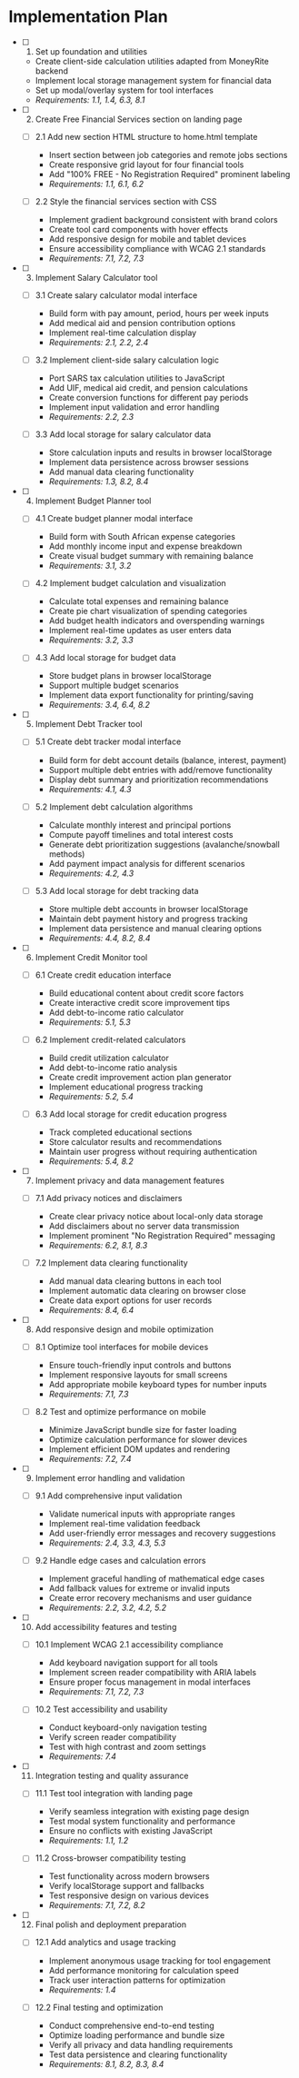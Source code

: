 # Implementation Plan

- [ ] 1. Set up foundation and utilities
  - Create client-side calculation utilities adapted from MoneyRite backend
  - Implement local storage management system for financial data
  - Set up modal/overlay system for tool interfaces
  - _Requirements: 1.1, 1.4, 6.3, 8.1_

- [ ] 2. Create Free Financial Services section on landing page
  - [ ] 2.1 Add new section HTML structure to home.html template
    - Insert section between job categories and remote jobs sections
    - Create responsive grid layout for four financial tools
    - Add "100% FREE - No Registration Required" prominent labeling
    - _Requirements: 1.1, 6.1, 6.2_

  - [ ] 2.2 Style the financial services section with CSS
    - Implement gradient background consistent with brand colors
    - Create tool card components with hover effects
    - Add responsive design for mobile and tablet devices
    - Ensure accessibility compliance with WCAG 2.1 standards
    - _Requirements: 7.1, 7.2, 7.3_

- [ ] 3. Implement Salary Calculator tool
  - [ ] 3.1 Create salary calculator modal interface
    - Build form with pay amount, period, hours per week inputs
    - Add medical aid and pension contribution options
    - Implement real-time calculation display
    - _Requirements: 2.1, 2.2, 2.4_

  - [ ] 3.2 Implement client-side salary calculation logic
    - Port SARS tax calculation utilities to JavaScript
    - Add UIF, medical aid credit, and pension calculations
    - Create conversion functions for different pay periods
    - Implement input validation and error handling
    - _Requirements: 2.2, 2.3_

  - [ ] 3.3 Add local storage for salary calculator data
    - Store calculation inputs and results in browser localStorage
    - Implement data persistence across browser sessions
    - Add manual data clearing functionality
    - _Requirements: 1.3, 8.2, 8.4_

- [ ] 4. Implement Budget Planner tool
  - [ ] 4.1 Create budget planner modal interface
    - Build form with South African expense categories
    - Add monthly income input and expense breakdown
    - Create visual budget summary with remaining balance
    - _Requirements: 3.1, 3.2_

  - [ ] 4.2 Implement budget calculation and visualization
    - Calculate total expenses and remaining balance
    - Create pie chart visualization of spending categories
    - Add budget health indicators and overspending warnings
    - Implement real-time updates as user enters data
    - _Requirements: 3.2, 3.3_

  - [ ] 4.3 Add local storage for budget data
    - Store budget plans in browser localStorage
    - Support multiple budget scenarios
    - Implement data export functionality for printing/saving
    - _Requirements: 3.4, 6.4, 8.2_

- [ ] 5. Implement Debt Tracker tool
  - [ ] 5.1 Create debt tracker modal interface
    - Build form for debt account details (balance, interest, payment)
    - Support multiple debt entries with add/remove functionality
    - Display debt summary and prioritization recommendations
    - _Requirements: 4.1, 4.3_

  - [ ] 5.2 Implement debt calculation algorithms
    - Calculate monthly interest and principal portions
    - Compute payoff timelines and total interest costs
    - Generate debt prioritization suggestions (avalanche/snowball methods)
    - Add payment impact analysis for different scenarios
    - _Requirements: 4.2, 4.3_

  - [ ] 5.3 Add local storage for debt tracking data
    - Store multiple debt accounts in browser localStorage
    - Maintain debt payment history and progress tracking
    - Implement data persistence and manual clearing options
    - _Requirements: 4.4, 8.2, 8.4_

- [ ] 6. Implement Credit Monitor tool
  - [ ] 6.1 Create credit education interface
    - Build educational content about credit score factors
    - Create interactive credit score improvement tips
    - Add debt-to-income ratio calculator
    - _Requirements: 5.1, 5.3_

  - [ ] 6.2 Implement credit-related calculators
    - Build credit utilization calculator
    - Add debt-to-income ratio analysis
    - Create credit improvement action plan generator
    - Implement educational progress tracking
    - _Requirements: 5.2, 5.4_

  - [ ] 6.3 Add local storage for credit education progress
    - Track completed educational sections
    - Store calculator results and recommendations
    - Maintain user progress without requiring authentication
    - _Requirements: 5.4, 8.2_

- [ ] 7. Implement privacy and data management features
  - [ ] 7.1 Add privacy notices and disclaimers
    - Create clear privacy notice about local-only data storage
    - Add disclaimers about no server data transmission
    - Implement prominent "No Registration Required" messaging
    - _Requirements: 6.2, 8.1, 8.3_

  - [ ] 7.2 Implement data clearing functionality
    - Add manual data clearing buttons in each tool
    - Implement automatic data clearing on browser close
    - Create data export options for user records
    - _Requirements: 8.4, 6.4_

- [ ] 8. Add responsive design and mobile optimization
  - [ ] 8.1 Optimize tool interfaces for mobile devices
    - Ensure touch-friendly input controls and buttons
    - Implement responsive layouts for small screens
    - Add appropriate mobile keyboard types for number inputs
    - _Requirements: 7.1, 7.3_

  - [ ] 8.2 Test and optimize performance on mobile
    - Minimize JavaScript bundle size for faster loading
    - Optimize calculation performance for slower devices
    - Implement efficient DOM updates and rendering
    - _Requirements: 7.2, 7.4_

- [ ] 9. Implement error handling and validation
  - [ ] 9.1 Add comprehensive input validation
    - Validate numerical inputs with appropriate ranges
    - Implement real-time validation feedback
    - Add user-friendly error messages and recovery suggestions
    - _Requirements: 2.4, 3.3, 4.3, 5.3_

  - [ ] 9.2 Handle edge cases and calculation errors
    - Implement graceful handling of mathematical edge cases
    - Add fallback values for extreme or invalid inputs
    - Create error recovery mechanisms and user guidance
    - _Requirements: 2.2, 3.2, 4.2, 5.2_

- [ ] 10. Add accessibility features and testing
  - [ ] 10.1 Implement WCAG 2.1 accessibility compliance
    - Add keyboard navigation support for all tools
    - Implement screen reader compatibility with ARIA labels
    - Ensure proper focus management in modal interfaces
    - _Requirements: 7.1, 7.2, 7.3_

  - [ ] 10.2 Test accessibility and usability
    - Conduct keyboard-only navigation testing
    - Verify screen reader compatibility
    - Test with high contrast and zoom settings
    - _Requirements: 7.4_

- [ ] 11. Integration testing and quality assurance
  - [ ] 11.1 Test tool integration with landing page
    - Verify seamless integration with existing page design
    - Test modal system functionality and performance
    - Ensure no conflicts with existing JavaScript
    - _Requirements: 1.1, 1.2_

  - [ ] 11.2 Cross-browser compatibility testing
    - Test functionality across modern browsers
    - Verify localStorage support and fallbacks
    - Test responsive design on various devices
    - _Requirements: 7.1, 7.2, 8.2_

- [ ] 12. Final polish and deployment preparation
  - [ ] 12.1 Add analytics and usage tracking
    - Implement anonymous usage tracking for tool engagement
    - Add performance monitoring for calculation speed
    - Track user interaction patterns for optimization
    - _Requirements: 1.4_

  - [ ] 12.2 Final testing and optimization
    - Conduct comprehensive end-to-end testing
    - Optimize loading performance and bundle size
    - Verify all privacy and data handling requirements
    - Test data persistence and clearing functionality
    - _Requirements: 8.1, 8.2, 8.3, 8.4_